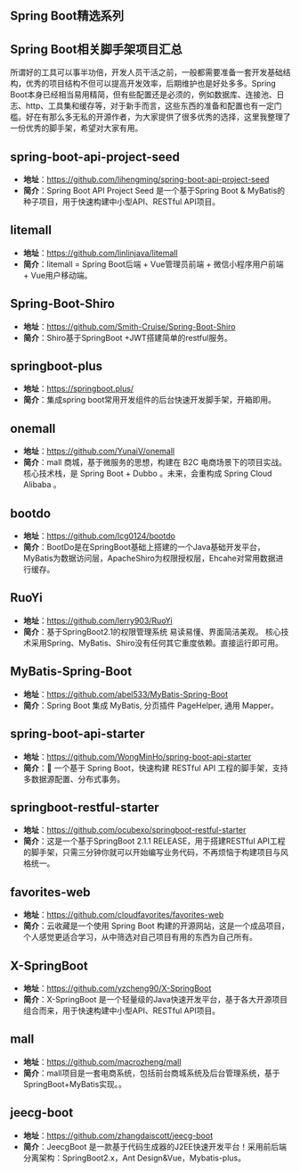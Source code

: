 ## Spring Boot精选系列

## Spring Boot相关脚手架项目汇总
所谓好的工具可以事半功倍，开发人员干活之前，一般都需要准备一套开发基础结构，优秀的项目结构不但可以提高开发效率，后期维护也是好处多多。Spring Boot本身已经相当易用精简，但有些配置还是必须的，例如数据库、连接池、日志、http、工具集和缓存等，对于新手而言，这些东西的准备和配置也有一定门槛。好在有那么多无私的开源作者，为大家提供了很多优秀的选择，这里我整理了一份优秀的脚手架，希望对大家有用。

## spring-boot-api-project-seed  
  - **地址**：<https://github.com/lihengming/spring-boot-api-project-seed>  
  - **简介**：Spring Boot API Project Seed 是一个基于Spring Boot & MyBatis的种子项目，用于快速构建中小型API、RESTful API项目。
 
## litemall 
  - **地址**：<https://github.com/linlinjava/litemall>  
  - **简介**：litemall = Spring Boot后端 + Vue管理员前端 + 微信小程序用户前端 + Vue用户移动端。
  
## Spring-Boot-Shiro
  - **地址**：<https://github.com/Smith-Cruise/Spring-Boot-Shiro>  
  - **简介**：Shiro基于SpringBoot +JWT搭建简单的restful服务。
  
## springboot-plus  
  - **地址**：<https://springboot.plus/>  
  - **简介**：集成spring boot常用开发组件的后台快速开发脚手架，开箱即用。
 
## onemall
  - **地址**：<https://github.com/YunaiV/onemall>  
  - **简介**：mall 商城，基于微服务的思想，构建在 B2C 电商场景下的项目实战。核心技术栈，是 Spring Boot + Dubbo 。未来，会重构成 Spring Cloud Alibaba 。
  
## bootdo 
  - **地址**：<https://github.com/lcg0124/bootdo>  
  - **简介**：BootDo是在SpringBoot基础上搭建的一个Java基础开发平台，MyBatis为数据访问层，ApacheShiro为权限授权层，Ehcahe对常用数据进行缓存。
  
## RuoYi 
  - **地址**：<https://github.com/lerry903/RuoYi>   
  - **简介**：基于SpringBoot2.1的权限管理系统 易读易懂、界面简洁美观。 核心技术采用Spring、MyBatis、Shiro没有任何其它重度依赖。直接运行即可用。
  
## MyBatis-Spring-Boot  
  - **地址**：<https://github.com/abel533/MyBatis-Spring-Boot>  
  - **简介**：Spring Boot 集成 MyBatis, 分页插件 PageHelper, 通用 Mapper。
  
## spring-boot-api-starter  
  - **地址**：<https://github.com/WongMinHo/spring-boot-api-starter>  
  - **简介**：🚀 一个基于 Spring Boot，快速构建 RESTful API 工程的脚手架，支持多数据源配置、分布式事务。
  
## springboot-restful-starter  
  - **地址**：<https://github.com/ocubexo/springboot-restful-starter>   
  - **简介**：这是一个基于SpringBoot 2.1.1 RELEASE，用于搭建RESTful API工程的脚手架，只需三分钟你就可以开始编写业务代码，不再烦恼于构建项目与风格统一。
  
## favorites-web  
  - **地址**：<https://github.com/cloudfavorites/favorites-web>  
  - **简介**：云收藏是一个使用 Spring Boot 构建的开源网站，这是一个成品项目，个人感觉更适合学习，从中筛选对自己项目有用的东西为自己所有。
  
## X-SpringBoot  
  - **地址**：<https://github.com/yzcheng90/X-SpringBoot>  
  - **简介**：X-SpringBoot 是一个轻量级的Java快速开发平台，基于各大开源项目组合而来，用于快速构建中小型API、RESTful API项目。
  
## mall  
  - **地址**：https://github.com/macrozheng/mall 
  - **简介**：mall项目是一套电商系统，包括前台商城系统及后台管理系统，基于SpringBoot+MyBatis实现。。
  
## jeecg-boot  
  - **地址**：https://github.com/zhangdaiscott/jeecg-boot 
  - **简介**：JeecgBoot 是一款基于代码生成器的J2EE快速开发平台！采用前后端分离架构：SpringBoot2.x，Ant Design&Vue，Mybatis-plus。
  
  
  
    
   
 
